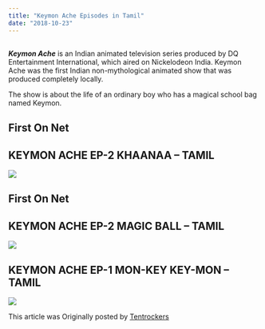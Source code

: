 ```yaml
---
title: "Keymon Ache Episodes in Tamil"
date: "2018-10-23"
---
```


## 

_**Keymon Ache**_ is an Indian animated television series produced by DQ Entertainment International, which aired on Nickelodeon India. Keymon Ache was the first Indian non-mythological animated show that was produced completely locally.

The show is about the life of an ordinary boy who has a magical school bag named Keymon.

## **First On Net**

## KEYMON ACHE EP-2 KHAANAA – TAMIL

[![](https://3.bp.blogspot.com/-Eu6be6F70pM/W8Ii68AosLI/AAAAAAAAAJg/VUa7R3Bs_OkCFpyFwuX6MycVvbixQItpgCLcBGAs/s320/keymon%2Bep3.JPG)](https://3.bp.blogspot.com/-Eu6be6F70pM/W8Ii68AosLI/AAAAAAAAAJg/VUa7R3Bs_OkCFpyFwuX6MycVvbixQItpgCLcBGAs/s1600/keymon%2Bep3.JPG)

## **First On Net**

## KEYMON ACHE EP-2 MAGIC BALL – TAMIL

[![](https://2.bp.blogspot.com/-jftHLJMtg8A/W4eteqzITDI/AAAAAAAAALc/R3-D25GUK20uHXybNvXCr1yqH-jUBYs_ACLcBGAs/s320/MAGIC%2BBALL.JPG)](https://2.bp.blogspot.com/-jftHLJMtg8A/W4eteqzITDI/AAAAAAAAALc/R3-D25GUK20uHXybNvXCr1yqH-jUBYs_ACLcBGAs/s1600/MAGIC%2BBALL.JPG)

## KEYMON ACHE EP-1 MON-KEY KEY-MON – TAMIL

[![](https://1.bp.blogspot.com/-LxFUYavfGnM/W4PXDlRmxWI/AAAAAAAAAJ8/GRtgPyuuB5IlWvpPWL4JrOO43TzpeS7nACLcBGAs/s320/vlcsnap-2015-02-24-13h20m38s254.jpg)](https://1.bp.blogspot.com/-LxFUYavfGnM/W4PXDlRmxWI/AAAAAAAAAJ8/GRtgPyuuB5IlWvpPWL4JrOO43TzpeS7nACLcBGAs/s1600/vlcsnap-2015-02-24-13h20m38s254.jpg)

This article was Originally posted by [Tentrockers](https://tentrockers.blogspot.com/)
